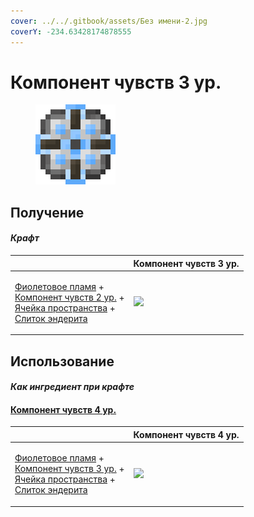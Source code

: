 ```yaml
---
cover: ../../.gitbook/assets/Без имени-2.jpg
coverY: -234.63428174878555
---
```


# Компонент чувств 3 ур.

<figure><img src="../../.gitbook/assets/cell_component_16k_128.png" alt=""><figcaption></figcaption></figure>

## Получение

#### _Крафт_

|                                                                                                                                                                                                                                         |  Компонент чувств 3 ур.                             |
| --------------------------------------------------------------------------------------------------------------------------------------------------------------------------------------------------------------------------------------- | --------------------------------------------------- |
| <p><a href="purple_blaze.md">Фиолетовое пламя</a> +<br><a href="cell_component_4k.md">Компонент чувств 2 ур.</a> +<br><a href="dislocator_advanced.md">Ячейка пространства</a> +<br><a href="enderite_ingot.md">Слиток эндерита</a></p> | ![](../../.gitbook/assets/cell\_component\_16k.png) |

## Использование

#### _Как ингредиент при крафте_

#### [Компонент чувств 4 ур.](cell_component_64k.md)

|                                                                                                                                                                                                                                          |  Компонент чувств 4 ур.                             |
| ---------------------------------------------------------------------------------------------------------------------------------------------------------------------------------------------------------------------------------------- | --------------------------------------------------- |
| <p><a href="purple_blaze.md">Фиолетовое пламя</a> +<br><a href="cell_component_16k.md">Компонент чувств 3 ур.</a> +<br><a href="dislocator_advanced.md">Ячейка пространства</a> +<br><a href="enderite_ingot.md">Слиток эндерита</a></p> | ![](../../.gitbook/assets/cell\_component\_64k.png) |

